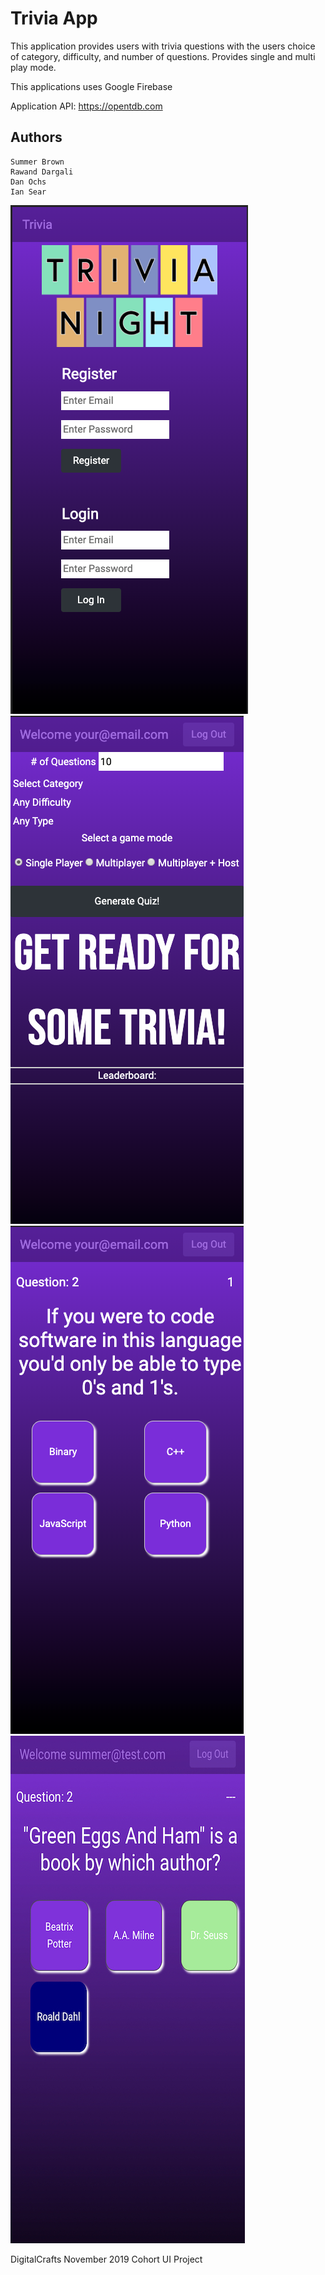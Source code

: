 # Trivia App

This application provides users with trivia questions with the users choice of category, difficulty, and number of questions. Provides single and multi play mode.

This applications uses Google Firebase

Application API: https://opentdb.com

## Authors

    Summer Brown
    Rawand Dargali
    Dan Ochs
    Ian Sear

![Login Screen](screen_shot_2019-12-13_at_10.46.22_am.png)
![Home Screen](screen_shot_2019-12-13_at_12.22.40_pm.png)
![In play](screen_shot_2019-12-13_at_12.28.18_pm.png)
[![Video](ScreenshotVideo.jpg)](https://youtu.be/t5mSp_VjC7w)

DigitalCrafts November 2019 Cohort
UI Project
